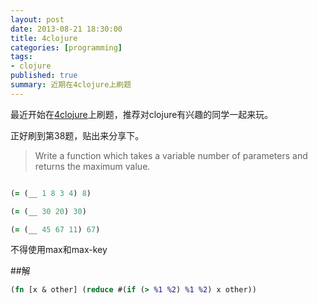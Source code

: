 ```yaml
---
layout: post
date: 2013-08-21 18:30:00
title: 4clojure
categories: [programming]
tags: 
- clojure
published: true
summary: 近期在4clojure上刷题
---
```


最近开始在[4clojure](http://www.4clojure.com/)上刷题，推荐对clojure有兴趣的同学一起来玩。

正好刷到第38题，贴出来分享下。

>Write a function which takes a variable number of parameters and returns the maximum value.

```clojure

(= (__ 1 8 3 4) 8)

(= (__ 30 20) 30)

(= (__ 45 67 11) 67)

```

不得使用max和max-key

##解

```clojure
(fn [x & other] (reduce #(if (> %1 %2) %1 %2) x other))
```
